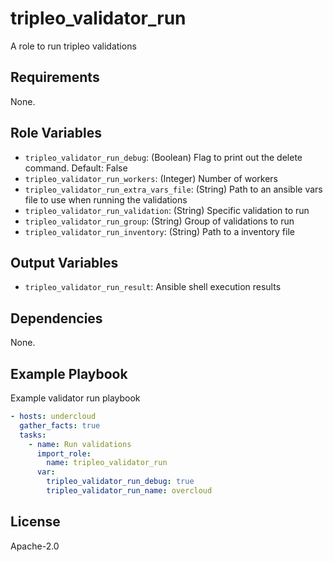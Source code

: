 tripleo_validator_run
=====================

A role to run tripleo validations

Requirements
------------

None.

Role Variables
--------------

* `tripleo_validator_run_debug`: (Boolean) Flag to print out the delete command. Default: False
* `tripleo_validator_run_workers`: (Integer) Number of workers
* `tripleo_validator_run_extra_vars_file`: (String) Path to an ansible vars file to use when running the validations
* `tripleo_validator_run_validation`: (String) Specific validation to run
* `tripleo_validator_run_group`: (String) Group of validations to run
* `tripleo_validator_run_inventory`: (String) Path to a inventory file

Output Variables
----------------

* `tripleo_validator_run_result`: Ansible shell execution results

Dependencies
------------

None.

Example Playbook
----------------

Example validator run playbook

```yaml
- hosts: undercloud
  gather_facts: true
  tasks:
    - name: Run validations
      import_role:
        name: tripleo_validator_run
      var:
        tripleo_validator_run_debug: true
        tripleo_validator_run_name: overcloud
```

License
-------

Apache-2.0
